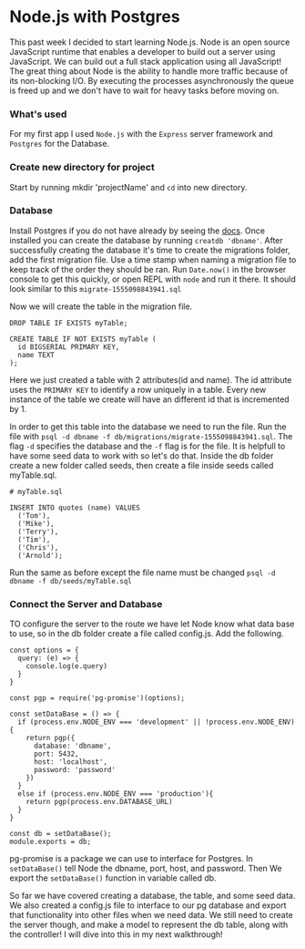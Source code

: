 # Node.js with Postgres

This past week I decided to start learning Node.js. Node is an open source JavaScript runtime that enables a developer to build out a server using JavaScript. We can build out a full stack application using all JavaScript! The great thing about Node is the ability to handle more traffic because of its non-blocking I/O. By executing the processes asynchronously the queue is freed up and we don't have to wait for heavy tasks before moving on.

### What's used
For my first app I used `Node.js` with the `Express` server framework and `Postgres` for the Database.

### Create new directory for project
Start by running mkdir 'projectName' and `cd` into new directory.

### Database
Install Postgres if you do not have already by seeing the [docs](https://www.postgresql.org). Once installed you can create the database by running `creatdb 'dbname'`. After successfully creating the database it's time to create the migrations folder, add the first migration file. Use a time stamp when naming a migration file to keep track of the order they should be ran. Run `Date.now()` in the browser console to get this quickly, or open REPL with `node` and run it there. It should look similar to this `migrate-1555098843941.sql`

Now we will create the table in the migration file.
```
DROP TABLE IF EXISTS myTable;

CREATE TABLE IF NOT EXISTS myTable (
  id BIGSERIAL PRIMARY KEY,
  name TEXT
);
```
Here we just created a table with 2 attributes(id and name). The id attribute uses the `PRIMARY KEY` to identify a row uniquely in a table. Every new instance of the table we create will have an different id that is incremented by 1.

In order to get this table into the database we need to run the file. Run the file with `psql -d dbname -f db/migrations/migrate-1555098843941.sql`. The flag `-d` specifies the database and the `-f` flag is for the file. It is helpfull to have some seed data to work with so let's do that.
Inside the db folder create a new folder called seeds, then create a file inside seeds called myTable.sql.
```
# myTable.sql

INSERT INTO quotes (name) VALUES
  ('Tom'),
  ('Mike'),
  ('Terry'),
  ('Tim'),
  ('Chris'),
  ('Arnold');
```
Run the same as before except the file name must be changed `psql -d dbname -f db/seeds/myTable.sql`

### Connect the Server and Database
TO configure the server to the route we have let Node know what data base to use, so in the db folder create a file called config.js. Add the following.
```
const options = {
  query: (e) => {
    console.log(e.query)
  }
}

const pgp = require('pg-promise')(options);

const setDataBase = () => {
  if (process.env.NODE_ENV === 'development' || !process.env.NODE_ENV){
    return pgp({
      database: 'dbname',
      port: 5432,
      host: 'localhost',
      password: 'password'
    })
  }
  else if (process.env.NODE_ENV === 'production'){
    return pgp(process.env.DATABASE_URL)
  }
}

const db = setDataBase();
module.exports = db;
```
pg-promise is a package we can use to interface for Postgres. In `setDataBase()` tell Node the dbname, port, host, and password. Then We export the `setDataBase()` function in variable called db. 

So far we have covered creating a database, the table, and some seed data. We also created a config.js file to interface to our pg database and export that functionality into other files when we need data. We still need to create the server though, and make a model to represent the db table, along with the controller! I will dive into this in my next walkthrough!
